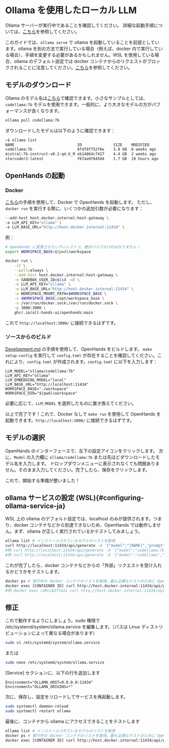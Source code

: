 # Ollama を使用したローカル LLM

Ollama サーバーが実行中であることを確認してください。
詳細な起動手順については、[こちら](https://github.com/ollama/ollama)を参照してください。

このガイドでは、`ollama serve` で ollama を起動していることを前提としています。ollama を別の方法で実行している場合（例えば、docker 内で実行している場合）、手順を変更する必要があるかもしれません。WSL を使用している場合、ollama のデフォルト設定では docker コンテナからのリクエストがブロックされることに注意してください。[こちら](#configuring-ollama-service-ja)を参照してください。

## モデルのダウンロード

Ollama のモデル名は[こちら](https://ollama.com/library)で確認できます。小さなサンプルとしては、`codellama:7b` モデルを使用できます。一般的に、より大きなモデルの方がパフォーマンスが良くなります。

```bash
ollama pull codellama:7b
```

ダウンロードしたモデルは以下のように確認できます：

```bash
~$ ollama list
NAME                            ID              SIZE    MODIFIED
codellama:7b                    8fdf8f752f6e    3.8 GB  6 weeks ago
mistral:7b-instruct-v0.2-q4_K_M eb14864c7427    4.4 GB  2 weeks ago
starcoder2:latest               f67ae0f64584    1.7 GB  19 hours ago
```

## OpenHands の起動

### Docker

[こちら](../intro)の手順を使用して、Docker で OpenHands を起動します。
ただし、`docker run` を実行する際に、いくつかの追加引数が必要になります：

```bash
--add-host host.docker.internal:host-gateway \
-e LLM_API_KEY="ollama" \
-e LLM_BASE_URL="http://host.docker.internal:11434" \
```

例：

```bash
# OpenHands に変更させたいディレクトリ。絶対パスでなければなりません！
export WORKSPACE_BASE=$(pwd)/workspace

docker run \
    -it \
    --pull=always \
    --add-host host.docker.internal:host-gateway \
    -e SANDBOX_USER_ID=$(id -u) \
    -e LLM_API_KEY="ollama" \
    -e LLM_BASE_URL="http://host.docker.internal:11434" \
    -e WORKSPACE_MOUNT_PATH=$WORKSPACE_BASE \
    -v $WORKSPACE_BASE:/opt/workspace_base \
    -v /var/run/docker.sock:/var/run/docker.sock \
    -p 3000:3000 \
    ghcr.io/all-hands-ai/openhands:main
```

これで `http://localhost:3000/` に接続できるはずです。

### ソースからのビルド

[Development.md](https://github.com/All-Hands-AI/OpenHands/blob/main/Development.md) の手順を使用して、OpenHands をビルドします。
`make setup-config` を実行して `config.toml` が存在することを確認してください。これにより、`config.toml` が作成されます。`config.toml` に以下を入力します：

```
LLM_MODEL="ollama/codellama:7b"
LLM_API_KEY="ollama"
LLM_EMBEDDING_MODEL="local"
LLM_BASE_URL="http://localhost:11434"
WORKSPACE_BASE="./workspace"
WORKSPACE_DIR="$(pwd)/workspace"
```

必要に応じて、`LLM_MODEL` を選択したものに置き換えてください。

以上で完了です！これで、Docker なしで `make run` を使用して OpenHands を起動できます。`http://localhost:3000/` に接続できるはずです。

## モデルの選択

OpenHands のインターフェースで、左下の設定アイコンをクリックします。
次に、`Model` の入力欄に `ollama/codellama:7b` または先ほどダウンロードしたモデル名を入力します。
ドロップダウンメニューに表示されなくても問題ありません。そのまま入力してください。完了したら、保存をクリックします。

これで、開始する準備が整いました！

## ollama サービスの設定 (WSL){#configuring-ollama-service-ja}

WSL 上の ollama のデフォルト設定では、localhost のみが提供されます。つまり、docker コンテナなどから到達できないため、OpenHands では動作しません。まず、ollama が正しく実行されているかテストしてみましょう。

```bash
ollama list # インストールされているモデルのリストを取得
curl http://localhost:11434/api/generate -d '{"model":"[NAME]","prompt":"hi"}'
#例 curl http://localhost:11434/api/generate -d '{"model":"codellama:7b","prompt":"hi"}'
#例 curl http://localhost:11434/api/generate -d '{"model":"codellama","prompt":"hi"}' #タグは1つしかない場合はオプション
```

これが完了したら、docker コンテナなどからの「外部」リクエストを受け入れるかどうかをテストします。

```bash
docker ps # 実行中の docker コンテナのリストを取得。最も正確なテストのために OpenHands サンドボックスコンテナを選択。
docker exec [CONTAINER ID] curl http://host.docker.internal:11434/api/generate -d '{"model":"[NAME]","prompt":"hi"}'
#例 docker exec cd9cc82f7a11 curl http://host.docker.internal:11434/api/generate -d '{"model":"codellama","prompt":"hi"}'
```

## 修正

これで動作するようにしましょう。sudo 権限で /etc/systemd/system/ollama.service を編集します。（パスは Linux ディストリビューションによって異なる場合があります）

```bash
sudo vi /etc/systemd/system/ollama.service
```

または

```bash
sudo nano /etc/systemd/system/ollama.service
```

[Service] セクションに、以下の行を追加します

```
Environment="OLLAMA_HOST=0.0.0.0:11434"
Environment="OLLAMA_ORIGINS=*"
```

次に、保存し、設定をリロードしてサービスを再起動します。

```bash
sudo systemctl daemon-reload
sudo systemctl restart ollama
```

最後に、コンテナから ollama にアクセスできることをテストします

```bash
ollama list # インストールされているモデルのリストを取得
docker ps # 実行中の docker コンテナのリストを取得。最も正確なテストのために OpenHands サンドボックスコンテナを選択。
docker exec [CONTAINER ID] curl http://host.docker.internal:11434/api/generate -d '{"model":"[NAME]","prompt":"hi"}'
```
